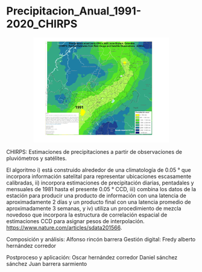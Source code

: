 # Precipitacion_Anual_1991-2020_CHIRPS

<p align="center">
  <img width="360" src="/Gif_Animacion/PrecipitacionAnual_CHIRPS_1991-2020.gif">
</p>

CHIRPS: Estimaciones de precipitaciones a partir de observaciones de pluviómetros y satélites.

El algoritmo i) está construido alrededor de una climatología de 0.05 ° que incorpora información satelital para representar ubicaciones escasamente calibradas, ii) incorpora estimaciones de precipitación diarias, pentadales y mensuales de 1981 hasta el presente 0.05 ° CCD, iii) combina los datos de la estación para producir una producto de información con una latencia de aproximadamente 2 días y un producto final con una latencia promedio de aproximadamente 3 semanas, y iv) utiliza un procedimiento de mezcla novedoso que incorpora la estructura de correlación espacial de estimaciones CCD para asignar pesos de interpolación.
 https://www.nature.com/articles/sdata201566.

Composición y análisis:
Alfonso rincón barrera
Gestión digital:
Fredy alberto hernández corredor

Postproceso y aplicación:
Oscar hernández corredor 
Daniel sánchez sánchez
Juan barrera sarmiento
